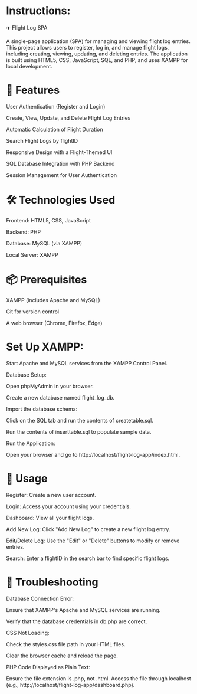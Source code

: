 # Instructions:

✈️ Flight Log SPA

A single-page application (SPA) for managing and viewing flight log entries. This project allows users to register, log in, and manage flight logs, including creating, viewing, updating, and deleting entries. The application is built using HTML5, CSS, JavaScript, SQL, and PHP, and uses XAMPP for local development.

# 🌟 Features
User Authentication (Register and Login)

Create, View, Update, and Delete Flight Log Entries

Automatic Calculation of Flight Duration

Search Flight Logs by flightID

Responsive Design with a Flight-Themed UI

SQL Database Integration with PHP Backend

Session Management for User Authentication

# 🛠️ Technologies Used

Frontend: HTML5, CSS, JavaScript

Backend: PHP

Database: MySQL (via XAMPP)

Local Server: XAMPP

# 📦 Prerequisites

XAMPP (includes Apache and MySQL)

Git for version control

A web browser (Chrome, Firefox, Edge)


# Set Up XAMPP:

Start Apache and MySQL services from the XAMPP Control Panel.

Database Setup:

Open phpMyAdmin in your browser.

Create a new database named flight_log_db.

Import the database schema:

Click on the SQL tab and run the contents of createtable.sql.

Run the contents of inserttable.sql to populate sample data.


Run the Application:

Open your browser and go to http://localhost/flight-log-app/index.html.

# 📖 Usage

Register: Create a new user account.

Login: Access your account using your credentials.

Dashboard: View all your flight logs.

Add New Log: Click "Add New Log" to create a new flight log entry.

Edit/Delete Log: Use the "Edit" or "Delete" buttons to modify or remove entries.

Search: Enter a flightID in the search bar to find specific flight logs.

# 🐞 Troubleshooting

Database Connection Error:

Ensure that XAMPP's Apache and MySQL services are running.

Verify that the database credentials in db.php are correct.

CSS Not Loading:

Check the styles.css file path in your HTML files.

Clear the browser cache and reload the page.

PHP Code Displayed as Plain Text:

Ensure the file extension is .php, not .html.
Access the file through localhost (e.g., http://localhost/flight-log-app/dashboard.php).